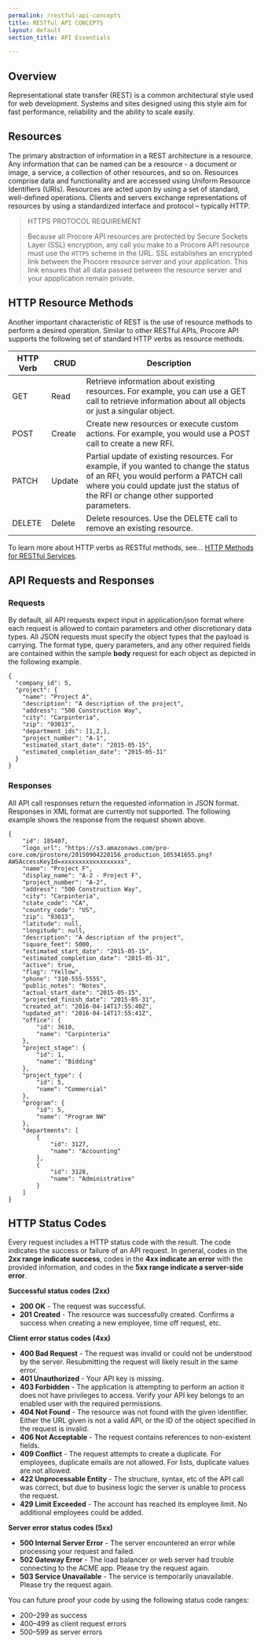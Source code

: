 ```yaml
---
permalink: /restful-api-concepts
title: RESTful API CONCEPTS
layout: default
section_title: API Essentials

---
```


## Overview

Representational state transfer (REST) is a common architectural style used for web development.
Systems and sites designed using this style aim for fast performance, reliability and the ability to scale easily.

## Resources

The primary abstraction of information in a REST architecture is a resource.
Any information that can be named can be a resource - a document or image, a service, a collection of other resources, and so on.
Resources comprise data and functionality and are accessed using Uniform Resource Identifiers (URIs).
Resources are acted upon by using a set of standard, well-defined operations.
Clients and servers exchange representations of resources by using a standardized interface and protocol – typically HTTP.

> HTTPS PROTOCOL REQUIREMENT
>
> Because all Procore API resources are protected by Secure Sockets Layer (SSL) encryption, any call you make to a Procore API resource must use the `HTTPS` scheme in the URL.
> SSL establishes an encrypted link between the Procore resource server and your application.
> This link ensures that all data passed between the resource server and your appplication remain private.

## HTTP Resource Methods

Another important characteristic of REST is the use of resource methods to perform a desired operation.
Similar to other RESTful APIs, Procore API supports the following set of standard HTTP verbs as resource methods.

| HTTP Verb | CRUD    | Description                                                                                                                                                                                                             |
| ----------| ------- | ----------------------------------------------------------------------------------------------------------------------------------------------------------------------------------------------------------------------- |
| GET       | Read    | Retrieve information about existing resources. For example, you can use a GET call to retrieve information about all objects or just a singular object.                                                                 |
| POST      | Create  | Create new resources or execute custom actions. For example, you would use a POST call to create a new RFI.                                                                                                             |
| PATCH     | Update  | Partial update of existing resources. For example, if you wanted to change the status of an RFI, you would perform a PATCH call where you could update just the status of the RFI or change other supported parameters. |
| DELETE    | Delete  | Delete resources. Use the DELETE call to remove an existing resource.       |

To learn more about HTTP verbs as RESTful methods, see... [HTTP Methods for RESTful Services](http://www.restapitutorial.com/lessons/httpmethods.html).

## API Requests and Responses

### Requests

By default, all API requests expect input in application/json format where each request is allowed to contain parameters and other discretionary data types.
All JSON requests must specify the object types that the payload is carrying.
The format type, query parameters, and any other required fields are contained within the sample **body** request for each object as depicted in the following example.

```
{
  "company_id": 5,
  "project": {
    "name": "Project A",
    "description": "A description of the project",
    "address": "500 Construction Way",
    "city": "Carpinteria",
    "zip": "93013",
    "department_ids": [1,2,],
    "project_number": "A-1",
    "estimated_start_date": "2015-05-15",
    "estimated_completion_date": "2015-05-31"
  }
}
```

### Responses

All API call responses return the requested information in JSON format.
Responses in XML format are currently not supported.
The following example shows the response from the request shown above.

```
{
    "id": 185407,
    "logo_url": "https://s3.amazonaws.com/pro-core.com/prostore/20150904220156_production_105341655.png?AWSAccessKeyId=xxxxxxxxxxxxxxxxxx",
    "name": "Project F",
    "display_name": "A-2 - Project F",
    "project_number": "A-2",
    "address": "500 Construction Way",
    "city": "Carpinteria",
    "state_code": "CA",
    "country_code": "US",
    "zip": "93013",
    "latitude": null,
    "longitude": null,
    "description": "A description of the project",
    "square_feet": 5000,
    "estimated_start_date": "2015-05-15",
    "estimated_completion_date": "2015-05-31",
    "active": true,
    "flag": "Yellow",
    "phone": "310-555-5555",
    "public_notes": "Notes",
    "actual_start_date": "2015-05-15",
    "projected_finish_date": "2015-05-31",
    "created_at": "2016-04-14T17:55:40Z",
    "updated_at": "2016-04-14T17:55:41Z",
    "office": {
        "id": 3610,
        "name": "Carpinteria"
    },
    "project_stage": {
        "id": 1,
        "name": "Bidding"
    },
    "project_type": {
        "id": 5,
        "name": "Commercial"
    },
    "program": {
        "id": 5,
        "name": "Program NW"
    },
    "departments": [
        {
            "id": 3127,
            "name": "Accounting"
        },
        {
            "id": 3128,
            "name": "Administrative"
        }
    ]
}
```

## HTTP Status Codes

Every request includes a HTTP status code with the result.
The code indicates the success or failure of an API request.
In general, codes in the **2xx range indicate success**, codes in the **4xx indicate an error** with the provided information, and codes in the **5xx range indicate a server-side error**.

**Successful status codes (2xx)**

- **200 OK** - The request was successful.
- **201 Created** - The resource was successfully created. Confirms a success when creating a new employee, time off request, etc.

**Client error status codes (4xx)**

- **400 Bad Request** - The request was invalid or could not be understood by the server. Resubmitting the request will likely result in the same error.
- **401 Unauthorized** - Your API key is missing.
- **403 Forbidden** - The application is attempting to perform an action it does not have privileges to access. Verify your API key belongs to an enabled user with the required permissions.
- **404 Not Found** - The resource was not found with the given identifier. Either the URL given is not a valid API, or the ID of the object specified in the request is invalid.
- **406 Not Acceptable** - The request contains references to non-existent fields.
- **409 Conflict** - The request attempts to create a duplicate. For employees, duplicate emails are not allowed. For lists, duplicate values are not allowed.
- **422 Unprocessable Entity** - The structure, syntax, etc of the API call was correct, but due to business logic the server is unable to process the request.
- **429 Limit Exceeded** - The account has reached its employee limit. No additional employees could be added.

**Server error status codes (5xx)**

- **500 Internal Server Error** - The server encountered an error while processing your request and failed.
- **502 Gateway Error** - The load balancer or web server had trouble connecting to the ACME app. Please try the request again.
- **503 Service Unavailable** - The service is temporarily unavailable. Please try the request again.

You can future proof your code by using the following status code ranges:

- 200–299 as success
- 400–499 as client request errors
- 500–599 as server errors
